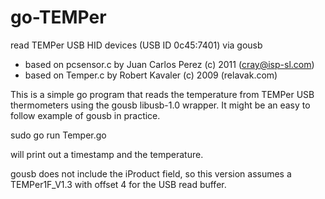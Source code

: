 # go-TEMPer
read TEMPer USB HID devices (USB ID 0c45:7401) via gousb

 * based on pcsensor.c by Juan Carlos Perez (c) 2011 (cray@isp-sl.com)
 * based on Temper.c by Robert Kavaler (c) 2009 (relavak.com)

This is a simple go program that reads the temperature from TEMPer USB
thermometers using the gousb libusb-1.0 wrapper. It might be an easy to
follow example of gousb in practice.

sudo go run Temper.go

will print out a timestamp and the temperature.

gousb does not include the iProduct field, so this version assumes
a TEMPer1F_V1.3 with offset 4 for the USB read buffer.

